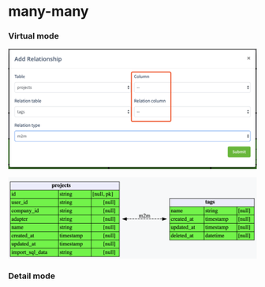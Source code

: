 # many-many

### Virtual mode

![](../.gitbook/assets/image%20%2821%29.png)

![project &amp; tags many to many](../.gitbook/assets/image%20%2816%29.png)

### Detail mode



